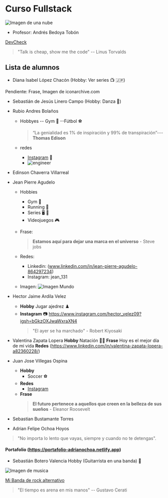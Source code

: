 # Curso Fullstack

![Imagen de una nube](https://icons.iconarchive.com/icons/webalys/kameleon.pics/128/Database-Cloud-icon.png)

- Profesor: Andrés Bedoya Tobón

[DevCheck](https://www.instagram.com/devcheck.co/?hl=es)
> "Talk is cheap, show me the code" -- Linus Torvalds

## Lista de alumnos

- Diana Isabel López Chacón (Hobby: Ver series :tv: :jp:)

Pendiente: Frase, Imagen de iconarchive.com

- Sebastián de Jesús Linero Campo (Hobby: Danza :man_dancing:)
- Rubio Andres Bolaños
  -  Hobbyes 
      -- Gym :muscle: 
      --Fútbol :soccer:

      > “La genialidad es 1% de inspiración y 99% de transpiración”---**Thomas Edison**
  - redes
      - [Instagram](https://www.instagram.com/andresco1995/)  :camera_flash:
      - ![engineer](https://icons.iconarchive.com/icons/alecive/flatwoken/256/Apps-Audio-Card-icon.png)
    
- Edinson Chaverra Villarreal
- Jean Pierre Agudelo
    - Hobbies 
      -  Gym :muscle: 
      - Running :runner: 
      - Series :desktop_computer: :crossed_flags:
      - Videojuegos :video_game:

   - Frase: 
     > <b>Estamos aquí para dejar una marca en el universo</b>  - Steve jobs
    - Redes:
        - Linkedin:  (www.linkedin.com/in/jean-pierre-agudelo-864297234)
        - Instagram: jean_131
        
    - Imagen: 
      ![Imagen Mundo](https://icons.iconarchive.com/icons/joker-design/android/128/browser-icon.png)

- Hector Jaime Ardila Velez
    
     - **Hobby** Jugar ajedrez :chess_pawn:
    - **Instagram** :camera: https://www.instagram.com/hector_velez09?igsh=bGkzOXJwaWxraXN4
      > "El ayer se ha marchado" - Robert Kiyosaki
      

- Valentina Zapata Lopera 
   **Hobby** Natación  :swimming_woman:
   **Frase** Hoy es el mejor día de mi vida 
   **Redes** (https://www.linkedin.com/in/valentina-zapata-lopera-a82360228/)
   

- Juan Jose Villegas Ospina
  - **Hobby** 
    - Soccer :soccer:
  - **Redes**
    - [Instagram](https://www.instagram.com/juan_jose_ospina/)
  - **Frase**
    > <b>El futuro pertenece a aquellos que creen en la belleza de sus sueños</b> - Eleanor Roosevelt

- Sebastian Bustamante Torres
- Adrian Felipe Ochoa Hoyos
>"No importa lo lento que vayas, siempre y cuando no te detengas".
#### **Portafolio** (https://portafolio-adrianochoa.netlify.app)

- Sebastián Botero Valencia Hobby (Guitarrista en una banda) :guitar:

![Imagen de musica](https://icons.iconarchive.com/icons/dtafalonso/yosemite-flat/128/Music-icon.png)

[Mi Banda de rock alternativo](https://www.instagram.com/nocturnar.io/) 

> "El tiempo es arena en mis manos" -- Gustavo Cerati



